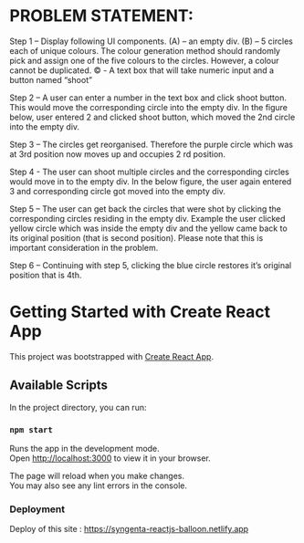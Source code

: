 # PROBLEM STATEMENT:

Step 1 – Display following UI components.
(A) – an empty div.
(B) – 5 circles each of unique colours. The colour generation method should randomly pick
and assign one of the five colours to the circles. However, a colour cannot be duplicated.
© - A text box that will take numeric input and a button named “shoot”

Step 2 – A user can enter a number in the text box and click shoot button. This would move
the corresponding circle into the empty div. In the figure below, user entered 2 and clicked
shoot button, which moved the 2nd circle into the empty div. 

Step 3 – The circles get reorganised. Therefore the purple circle which was at 3rd position
now moves up and occupies 2
rd position.

Step 4 - The user can shoot multiple circles and the corresponding circles would move in to
the empty div. In the below figure, the user again entered 3 and corresponding circle got
moved into the empty div.

Step 5 – The user can get back the circles that were shot by clicking the corresponding
circles residing in the empty div. Example the user clicked yellow circle which was inside the
empty div and the yellow came back to its original position (that is second position). Please
note that this is important consideration in the problem. 

Step 6 – Continuing with step 5, clicking the blue circle restores it’s original position that is
4th.


# Getting Started with Create React App

This project was bootstrapped with [Create React App](https://github.com/facebook/create-react-app).

## Available Scripts

In the project directory, you can run:

### `npm start`

Runs the app in the development mode.\
Open [http://localhost:3000](http://localhost:3000) to view it in your browser.

The page will reload when you make changes.\
You may also see any lint errors in the console.

### Deployment

Deploy of this site : https://syngenta-reactjs-balloon.netlify.app
